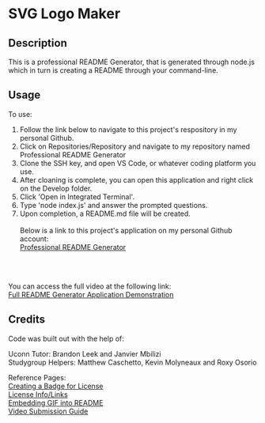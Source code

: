 # SVG Logo Maker

## Description
This is a professional README Generator, that is generated through node.js which in turn is creating a README through your command-line. 

## Usage

To use: <br>
1. Follow the link below to navigate to this project's respository in my personal Github. <br>
2. Click on Repositories/Repository and navigate to my repository named Professional README Generator<br>
3. Clone the SSH key, and open VS Code, or whatever coding platform you use. <br>
4. After cloaning is complete, you can open this application and right click on the Develop folder. <br>
5. Click 'Open in Integrated Terminal'.<br>
6. Type 'node index.js' and answer the prompted questions.<br>
7. Upon completion, a README.md file will be created.
<br><br>
Below is a link to this project's application on my personal Github account: <br>
<a href="https://github.com/Hflora2010/Professional-README-Generator">Professional README Generator</a>
<br>
<br>

You can access the full video at the following link: <br>
<a href="https://drive.google.com/file/d/1yezbbe7S8hsXxSb6YacGxehyTl_j0y83/view"> Full README Generator Application Demonstration</a><br>


## Credits

Code was built out with the help of: <br> 

Uconn Tutor: Brandon Leek and Janvier Mbilizi <br>
Studygroup Helpers: Matthew Caschetto, Kevin Molyneaux and Roxy Osorio <br>


Reference Pages: <br>
<a href="https://shields.io/"> Creating a Badge for License</a> <br>
<a href="https://opensource.org/license/"> License Info/Links </a> <br>
<a href="https://stackoverflow.com/questions/34341808/is-there-a-way-to-add-a-gif-to-a-markdown-file"> Embedding GIF into README</a> <br>
<a href="https://coding-boot-camp.github.io/full-stack/computer-literacy/video-submission-guide"> Video Submission Guide</a> <br>
